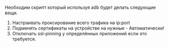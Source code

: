 Необходим скрипт который используя adb будет делать следующие вещи.</br>
1) Настраивать проксирование всего трафика на ip:port 
2) Подменять сертификаты на устройстве на нужные - Автоматически!
3) Отключать ssl-pinning у определённых приложений если это требуется.
